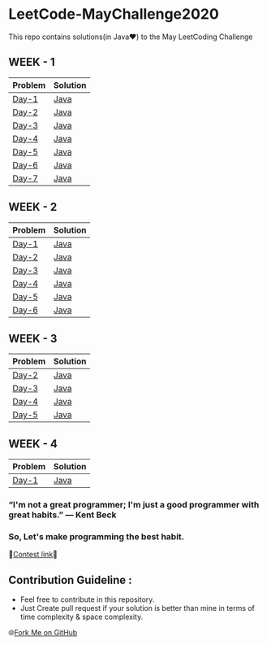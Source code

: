 # LeetCode-MayChallenge2020
This repo contains solutions(in Java♥) to the May LeetCoding Challenge
## WEEK - 1 
Problem | Solution
------- | --------
[Day-1](https://leetcode.com/explore/challenge/card/may-leetcoding-challenge/534/week-1-may-1st-may-7th/3316/) | [Java](https://github.com/chetanbommu/LeetCode-MayChallenge2020/blob/master/src/FirstBadVersion.java)
[Day-2](https://leetcode.com/explore/challenge/card/may-leetcoding-challenge/534/week-1-may-1st-may-7th/3317/) | [Java](https://github.com/chetanbommu/LeetCode-MayChallenge2020/blob/master/src/JewelsAndStones.java)
[Day-3](https://leetcode.com/explore/challenge/card/may-leetcoding-challenge/534/week-1-may-1st-may-7th/3318/) | [Java](https://github.com/chetanbommu/LeetCode-MayChallenge2020/blob/master/src/RansomNote.java)
[Day-4](https://leetcode.com/explore/challenge/card/may-leetcoding-challenge/534/week-1-may-1st-may-7th/3319/) | [Java](https://github.com/chetanbommu/LeetCode-MayChallenge2020/blob/master/src/NumberCompliment.java)
[Day-5](https://leetcode.com/explore/challenge/card/may-leetcoding-challenge/534/week-1-may-1st-may-7th/3320/) | [Java](https://github.com/chetanbommu/LeetCode-MayChallenge2020/blob/master/src/FirstUniqueCharacterInAString.java)
[Day-6](https://leetcode.com/explore/challenge/card/may-leetcoding-challenge/534/week-1-may-1st-may-7th/3321/) | [Java](https://github.com/chetanbommu/LeetCode-MayChallenge2020/blob/master/src/MajorityElement.java)
[Day-7](https://leetcode.com/explore/challenge/card/may-leetcoding-challenge/534/week-1-may-1st-may-7th/3322/) | [Java](https://github.com/chetanbommu/LeetCode-MayChallenge2020/blob/master/src/CousinsInBinaryTree.java)

## WEEK - 2 
Problem | Solution
------- | --------
[Day-1](https://leetcode.com/explore/challenge/card/may-leetcoding-challenge/535/week-2-may-8th-may-14th/3323/) | [Java](https://github.com/chetanbommu/LeetCode-MayChallenge2020/blob/master/src/CheckIfItIsAStraightLine.java)
[Day-2](https://leetcode.com/explore/challenge/card/may-leetcoding-challenge/535/week-2-may-8th-may-14th/3324/) | [Java](https://github.com/chetanbommu/LeetCode-MayChallenge2020/blob/master/src/ValidPerfectSquare.java)
[Day-3](https://leetcode.com/explore/challenge/card/may-leetcoding-challenge/535/week-2-may-8th-may-14th/3325/) | [Java](https://github.com/chetanbommu/LeetCode-MayChallenge2020/blob/master/src/FindTheTownJudge.java)
[Day-4](https://leetcode.com/explore/challenge/card/may-leetcoding-challenge/535/week-2-may-8th-may-14th/3326/) | [Java](https://github.com/chetanbommu/LeetCode-MayChallenge2020/blob/master/src/FloodFill.java)
[Day-5](https://leetcode.com/explore/challenge/card/may-leetcoding-challenge/535/week-2-may-8th-may-14th/3327/) | [Java](https://github.com/chetanbommu/LeetCode-MayChallenge2020/blob/master/src/SingleElementInASortedArray.java)
[Day-6](https://leetcode.com/explore/challenge/card/may-leetcoding-challenge/535/week-2-may-8th-may-14th/3328/) | [Java](https://github.com/chetanbommu/LeetCode-MayChallenge2020/blob/master/src/RemoveKDigits.java)

## WEEK - 3
Problem | Solution
------- | --------
[Day-2](https://leetcode.com/explore/challenge/card/may-leetcoding-challenge/536/week-3-may-15th-may-21st/3331/) | [Java](https://github.com/chetanbommu/LeetCode-MayChallenge2020/blob/master/src/OddEvenLinkedList.java)
[Day-3](https://leetcode.com/explore/challenge/card/may-leetcoding-challenge/536/week-3-may-15th-may-21st/3332/) | [Java](https://github.com/chetanbommu/LeetCode-MayChallenge2020/blob/master/src/FindAllAnagramsInAString.java)
[Day-4](https://leetcode.com/explore/challenge/card/may-leetcoding-challenge/536/week-3-may-15th-may-21st/3333/) | [Java](https://github.com/chetanbommu/LeetCode-MayChallenge2020/blob/master/src/PermutationInString.java)
[Day-5](https://leetcode.com/explore/challenge/card/may-leetcoding-challenge/536/week-3-may-15th-may-21st/3334/) | [Java](https://github.com/chetanbommu/LeetCode-MayChallenge2020/blob/master/src/OnlineStockSpan.java)

## WEEK - 4
Problem | Solution
------- | --------
[Day-1](https://leetcode.com/explore/challenge/card/may-leetcoding-challenge/537/week-4-may-22nd-may-28th/3337/) | [Java](https://github.com/chetanbommu/LeetCode-MayChallenge2020/blob/master/src/SortCharactersByFrequency.java)


### “I'm not a great programmer; I'm just a good programmer with great habits.”  ― Kent Beck

### So, Let's make programming the best habit.

📌[Contest link](https://leetcode.com/explore/challenge/card/may-leetcoding-challenge/)📌

## Contribution Guideline :
- Feel free to contribute in this repository. 
- Just Create pull request if your solution is better than mine in terms of time complexity & space complexity.


🌐[Fork Me on GitHub](https://github.com/chetanbommu/LeetCode-MayChallenge2020/fork)
